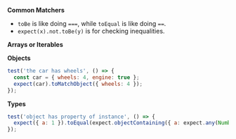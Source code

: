 **Common Matchers**
- `toBe` is like doing `===`, while `toEqual` is like doing `==`.
- `expect(x).not.toBe(y)` is for checking inequalities.



**Arrays or Iterables**


**Objects**
```javascript
test('the car has wheels', () => {
  const car = { wheels: 4, engine: true };
  expect(car).toMatchObject({ wheels: 4 });
});
```

**Types**
```javascript
test('object has property of instance', () => {
  expect({ a: 1 }).toEqual(expect.objectContaining({ a: expect.any(Number) }));
});
```

